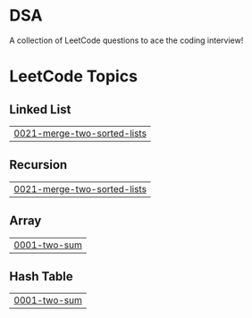 # DSA
A collection of LeetCode questions to ace the coding interview!

<!---LeetCode Topics Start-->
# LeetCode Topics
## Linked List
|  |
| ------- |
| [0021-merge-two-sorted-lists](https://github.com/Niharl7/DSA/tree/master/0021-merge-two-sorted-lists) |
## Recursion
|  |
| ------- |
| [0021-merge-two-sorted-lists](https://github.com/Niharl7/DSA/tree/master/0021-merge-two-sorted-lists) |
## Array
|  |
| ------- |
| [0001-two-sum](https://github.com/Niharl7/DSA/tree/master/0001-two-sum) |
## Hash Table
|  |
| ------- |
| [0001-two-sum](https://github.com/Niharl7/DSA/tree/master/0001-two-sum) |
<!---LeetCode Topics End-->